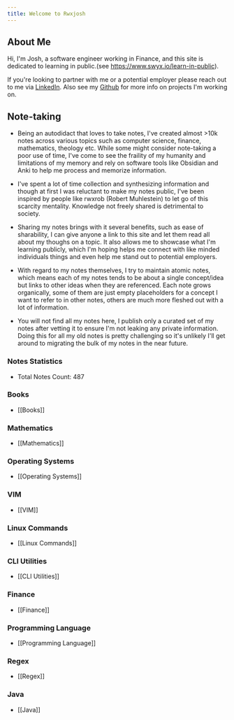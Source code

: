 ```yaml
---
title: Welcome to Rwxjosh
---
```


## About Me
Hi, I'm Josh, a software engineer working in Finance, and this site is dedicated to learning in public.(see https://www.swyx.io/learn-in-public).

If you're looking to partner with me or a potential employer please reach out to me via [LinkedIn](https://www.linkedin.com/in/joshpius41/).
Also see my [Github](https://github.com/josh-pius) for more info on projects I'm working on.


## Note-taking
- Being an autodidact that loves to take notes, I've created almost >10k notes across various topics such as computer science, finance, mathematics, theology etc. While some might consider note-taking a poor use of time, I've come to see the fraility of my humanity and limitations of my memory and rely on software tools like Obsidian and Anki to help me process and memorize information.

- I've spent a lot of time collection and synthesizing information and though at first I was reluctant to make my notes public, I've been inspired by people like rwxrob (Robert Muhlestein) to let go of this scarcity mentality. Knowledge not freely shared is detrimental to society.

- Sharing my notes brings with it several benefits, such as ease of sharability, I can give anyone a link to this site and let them read all about my thoughs on a topic.  It also allows me to showcase what I'm learning publicly, which I'm hoping helps me connect with like minded individuals things and even help me stand out to potential employers.

- With regard to my notes themselves, I try to maintain atomic notes, which means each of my notes tends to be about a single concept/idea but links to other ideas when they are referenced.  Each note grows organically, some of them are just empty placeholders for a concept I want to refer to in other notes, others are much more fleshed out with a lot of information.

- You will not find all my notes here, I publish only a curated set of my notes after vetting it to ensure I'm not leaking any private information. 
Doing this for all my old notes is pretty challenging so it's unlikely I'll get around to migrating the bulk of my notes in the near future.


### Notes Statistics
- Total Notes Count: 487
### Books
- [[Books]]
### Mathematics
- [[Mathematics]]
### Operating Systems
- [[Operating Systems]]
### VIM
- [[VIM]]
### Linux Commands
- [[Linux Commands]]
### CLI Utilities
- [[CLI Utilities]]
### Finance
- [[Finance]]
### Programming Language
- [[Programming Language]]
### Regex
- [[Regex]]
### Java
- [[Java]]
